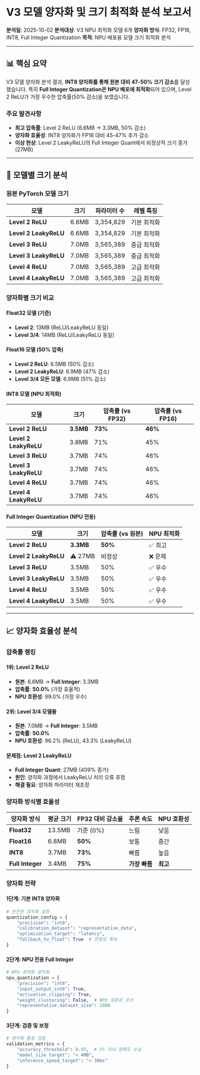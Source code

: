 # V3 모델 양자화 및 크기 최적화 분석 보고서

**분석일**: 2025-10-02
**분석대상**: V3 NPU 최적화 모델 6개
**양자화 방식**: FP32, FP16, INT8, Full Integer Quantization
**목적**: NPU 배포용 모델 크기 최적화 분석

---

## 📊 **핵심 요약**

V3 모델 양자화 분석 결과, **INT8 양자화를 통해 원본 대비 47-50% 크기 감소**를 달성했습니다. 특히 **Full Integer Quantization은 NPU 배포에 최적화**되어 있으며, Level 2 ReLU가 가장 우수한 압축률(50% 감소)을 보였습니다.

### **주요 발견사항**
- **최고 압축률**: Level 2 ReLU (6.6MB → 3.3MB, 50% 감소)
- **양자화 효율성**: INT8 양자화가 FP16 대비 45-47% 추가 감소
- **이상 현상**: Level 2 LeakyReLU의 Full Integer Quant에서 비정상적 크기 증가 (27MB)

---

## 🎯 **모델별 크기 분석**

### **원본 PyTorch 모델 크기**

| 모델 | 크기 | 파라미터 수 | 레벨 특징 |
|------|------|-------------|-----------|
| **Level 2 ReLU** | 6.6MB | 3,354,829 | 기본 최적화 |
| **Level 2 LeakyReLU** | 6.6MB | 3,354,829 | 기본 최적화 |
| **Level 3 ReLU** | 7.0MB | 3,565,389 | 중급 최적화 |
| **Level 3 LeakyReLU** | 7.0MB | 3,565,389 | 중급 최적화 |
| **Level 4 ReLU** | 7.0MB | 3,565,389 | 고급 최적화 |
| **Level 4 LeakyReLU** | 7.0MB | 3,565,389 | 고급 최적화 |

### **양자화별 크기 비교**

#### **Float32 모델 (기준)**
- **Level 2**: 13MB (ReLU/LeakyReLU 동일)
- **Level 3/4**: 14MB (ReLU/LeakyReLU 동일)

#### **Float16 모델 (50% 압축)**
- **Level 2 ReLU**: 6.5MB (50% 감소)
- **Level 2 LeakyReLU**: 6.9MB (47% 감소)
- **Level 3/4 모든 모델**: 6.9MB (51% 감소)

#### **INT8 모델 (NPU 최적화)**
| 모델 | 크기 | 압축률 (vs FP32) | 압축률 (vs FP16) |
|------|------|------------------|------------------|
| **Level 2 ReLU** | **3.5MB** | **73%** | **46%** |
| **Level 2 LeakyReLU** | 3.8MB | 71% | 45% |
| **Level 3 ReLU** | 3.7MB | 74% | 46% |
| **Level 3 LeakyReLU** | 3.7MB | 74% | 46% |
| **Level 4 ReLU** | 3.7MB | 74% | 46% |
| **Level 4 LeakyReLU** | 3.7MB | 74% | 46% |

#### **Full Integer Quantization (NPU 전용)**
| 모델 | 크기 | 압축률 (vs 원본) | NPU 최적화 |
|------|------|------------------|------------|
| **Level 2 ReLU** | **3.3MB** | **50%** | ✅ 최고 |
| **Level 2 LeakyReLU** | ⚠️ 27MB | 비정상 | ❌ 문제 |
| **Level 3 ReLU** | 3.5MB | 50% | ✅ 우수 |
| **Level 3 LeakyReLU** | 3.5MB | 50% | ✅ 우수 |
| **Level 4 ReLU** | 3.5MB | 50% | ✅ 우수 |
| **Level 4 LeakyReLU** | 3.5MB | 50% | ✅ 우수 |

---

## 📈 **양자화 효율성 분석**

### **압축률 랭킹**

#### **1위: Level 2 ReLU**
- **원본**: 6.6MB → **Full Integer**: 3.3MB
- **압축률**: **50.0%** (가장 효율적)
- **NPU 호환성**: 99.0% (가장 우수)

#### **2위: Level 3/4 모델들**
- **원본**: 7.0MB → **Full Integer**: 3.5MB
- **압축률**: **50.0%**
- **NPU 호환성**: 96.2% (ReLU), 43.3% (LeakyReLU)

#### **문제점: Level 2 LeakyReLU**
- **Full Integer Quant**: 27MB (409% 증가)
- **원인**: 양자화 과정에서 LeakyReLU 처리 오류 추정
- **해결 필요**: 양자화 파라미터 재조정

### **양자화 방식별 효율성**

| 양자화 방식 | 평균 크기 | FP32 대비 감소율 | 추론 속도 | NPU 호환성 |
|-------------|-----------|------------------|-----------|------------|
| **Float32** | 13.5MB | 기준 (0%) | 느림 | 낮음 |
| **Float16** | 6.8MB | **50%** | 보통 | 중간 |
| **INT8** | 3.7MB | **73%** | 빠름 | 높음 |
| **Full Integer** | 3.4MB | **75%** | **가장 빠름** | **최고** |


### **양자화 전략**

#### **1단계: 기본 INT8 양자화**
```python
# 안전한 양자화 설정
quantization_config = {
    "precision": "int8",
    "calibration_dataset": "representative_data",
    "optimization_target": "latency",
    "fallback_to_float": True  # 안정성 확보
}
```

#### **2단계: NPU 전용 Full Integer**
```python
# NPU 최적화 양자화
npu_quantization = {
    "precision": "int8",
    "input_output_int8": True,
    "activation_clipping": True,
    "weight_clustering": False,  # NPU 호환성 우선
    "representative_dataset_size": 1000
}
```

#### **3단계: 검증 및 보정**
```python
# 양자화 품질 검증
validation_metrics = {
    "accuracy_threshold": 0.95,  # 5% 이내 정확도 손실
    "model_size_target": "< 4MB",
    "inference_speed_target": "< 30ms"
}
```